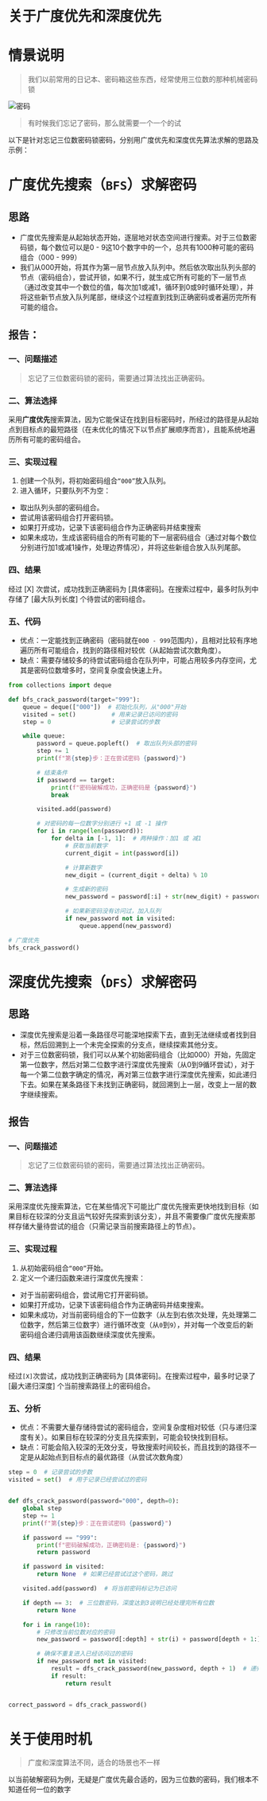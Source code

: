 # 关于广度优先和深度优先

# 情景说明

> 我们以前常用的日记本、密码箱这些东西，经常使用三位数的那种机械密码锁

![密码](https://raw.gitmirror.com/ByteQuestor/picture/main/pythonLearn/BFSDFS/passwd.png)

> 有时候我们忘记了密码，那么就需要一个一个的试

以下是针对忘记三位数密码锁密码，分别用广度优先和深度优先算法求解的思路及示例：

#  广度优先搜索（`BFS`）求解密码

## 思路

- 广度优先搜索是从起始状态开始，逐层地对状态空间进行搜索。对于三位数密码锁，每个数位可以是0 - 9这10个数字中的一个，总共有1000种可能的密码组合（000 - 999）
- 我们从000开始，将其作为第一层节点放入队列中。然后依次取出队列头部的节点（密码组合），尝试开锁，如果不行，就生成它所有可能的下一层节点（通过改变其中一个数位的值，每次加1或减1，循环到0或9时循环处理），并将这些新节点放入队列尾部，继续这个过程直到找到正确密码或者遍历完所有可能的组合。

## 报告：

### 一、问题描述

> 忘记了三位数密码锁的密码，需要通过算法找出正确密码。

### 二、算法选择
采用**广度优先**搜索算法，因为它能保证在找到目标密码时，所经过的路径是从起始点到目标点的最短路径（在未优化的情况下以节点扩展顺序而言），且能系统地遍历所有可能的密码组合。

### 三、实现过程

1. 创建一个队列，将初始密码组合`“000”`放入队列。
2. 进入循环，只要队列不为空：

- 取出队列头部的密码组合。
- 尝试用该密码组合打开密码锁。
- 如果打开成功，记录下该密码组合作为正确密码并结束搜索
- 如果未成功，生成该密码组合的所有可能的下一层密码组合（通过对每个数位分别进行加1或减1操作，处理边界情况），并将这些新组合放入队列尾部。

### 四、结果
经过 [X] 次尝试，成功找到正确密码为 [具体密码]。在搜索过程中，最多时队列中存储了 [最大队列长度] 个待尝试的密码组合。

### 五、代码

- 优点：一定能找到正确密码（密码就在`000 - 999`范围内），且相对比较有序地遍历所有可能组合，找到的路径相对较优（从起始尝试次数角度）。
- 缺点：需要存储较多的待尝试密码组合在队列中，可能占用较多内存空间，尤其是密码位数增多时，空间复杂度会快速上升。

```python
from collections import deque

def bfs_crack_password(target="999"):
    queue = deque(["000"])  # 初始化队列，从"000"开始
    visited = set()          # 用来记录已访问的密码
    step = 0                 # 记录尝试的步数

    while queue:
        password = queue.popleft()  # 取出队列头部的密码
        step += 1
        print(f"第{step}步：正在尝试密码 {password}")

        # 结束条件
        if password == target:
            print(f"密码破解成功，正确密码是 {password}")
            break

        visited.add(password)

        # 对密码的每一位数字分别进行 +1 或 -1 操作
        for i in range(len(password)):
            for delta in [-1, 1]:  # 两种操作：加1 或 减1
                # 获取当前数字
                current_digit = int(password[i])

                # 计算新数字
                new_digit = (current_digit + delta) % 10

                # 生成新的密码
                new_password = password[:i] + str(new_digit) + password[i + 1:]

                # 如果新密码没有访问过，加入队列
                if new_password not in visited:
                    queue.append(new_password)

# 广度优先
bfs_crack_password()

```



# 深度优先搜索（`DFS`）求解密码

## 思路

- 深度优先搜索是沿着一条路径尽可能深地探索下去，直到无法继续或者找到目标，然后回溯到上一个未完全探索的分支点，继续探索其他分支。
- 对于三位数密码锁，我们可以从某个初始密码组合（比如000）开始，先固定第一位数字，然后对第二位数字进行深度优先搜索（从0到9循环尝试），对于每一个第二位数字确定的情况，再对第三位数字进行深度优先搜索，如此递归下去。如果在某条路径下未找到正确密码，就回溯到上一层，改变上一层的数字继续搜索。

## 报告

### 一、问题描述
> 忘记了三位数密码锁的密码，需要通过算法找出正确密码。

### 二、算法选择
采用深度优先搜索算法，它在某些情况下可能比广度优先搜索更快地找到目标（如果目标在较深的分支且运气较好先探索到该分支），并且不需要像广度优先搜索那样存储大量待尝试的组合（只需记录当前搜索路径上的节点）。

### 三、实现过程

1. 从初始密码组合`“000”`开始。
2. 定义一个递归函数来进行深度优先搜索：

- 对于当前密码组合，尝试用它打开密码锁。
- 如果打开成功，记录下该密码组合作为正确密码并结束搜索。
- 如果未成功，对当前密码组合的下一位数字（从左到右依次处理，先处理第二位数字，然后第三位数字）进行循环改变（从`0`到`9`），并对每一个改变后的新密码组合递归调用该函数继续深度优先搜索。

### 四、结果

经过` [X] `次尝试，成功找到正确密码为 [具体密码]。在搜索过程中，最多时记录了 [最大递归深度] 个当前搜索路径上的密码组合。

### 五、分析

- 优点：不需要大量存储待尝试的密码组合，空间复杂度相对较低（只与递归深度有关）。如果目标在较深的分支且先探索到，可能会较快找到目标。
- 缺点：可能会陷入较深的无效分支，导致搜索时间较长，而且找到的路径不一定是从起始点到目标点的最优路径（从尝试次数角度）

```python
step = 0  # 记录尝试的步数
visited = set()  # 用于记录已经尝试过的密码


def dfs_crack_password(password="000", depth=0):
    global step
    step += 1
    print(f"第{step}步：正在尝试密码 {password}")

    if password == "999":
        print(f"密码破解成功，正确密码是: {password}")
        return password

    if password in visited:
        return None  # 如果已经尝试过这个密码，跳过

    visited.add(password)  # 将当前密码标记为已访问

    if depth == 3:  # 三位数密码，深度达到3说明已经处理完所有位数
        return None

    for i in range(10):
        # 只修改当前位数对应的密码
        new_password = password[:depth] + str(i) + password[depth + 1:]

        # 确保不重复进入已经访问过的密码
        if new_password not in visited:
            result = dfs_crack_password(new_password, depth + 1)  # 递归调用，深入下一位数进行尝试
            if result:
                return result


correct_password = dfs_crack_password()

```

# 关于使用时机

> 广度和深度算法不同，适合的场景也不一样

以当前破解密码为例，无疑是广度优先最合适的，因为三位数的密码，我们根本不知道任何一位的数字

